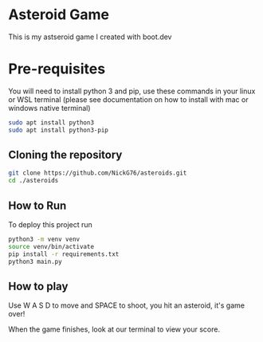 
# Asteroid Game

This is my astseroid game I created with boot.dev

#
# Pre-requisites
You will need to install python 3 and pip, use these commands in your linux or WSL terminal (please see documentation on how to install with mac or windows native terminal)




```bash
sudo apt install python3
sudo apt install python3-pip
```
## Cloning the repository

```bash
git clone https://github.com/NickG76/asteroids.git
cd ./asteroids
```
## How to Run

To deploy this project run

```bash
python3 -m venv venv
source venv/bin/activate
pip install -r requirements.txt
python3 main.py
```

## How to play
Use W A S D to move and SPACE to shoot, you hit an asteroid, it's game over!

When the game finishes, look at our terminal to view your score.
